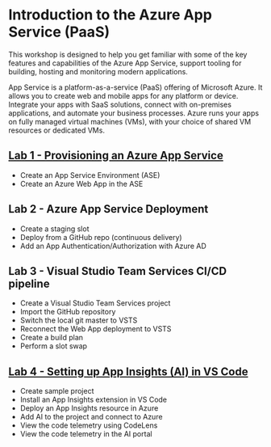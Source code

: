 # Introduction to the **Azure App Service** (PaaS)

This workshop is designed to help you get familiar with some of the key features and capabilities of the Azure App Service, support tooling for building, hosting and monitoring modern applications.

App Service is a platform-as-a-service (PaaS) offering of Microsoft Azure. It allows you to create web and mobile apps for any platform or device. Integrate your apps with SaaS solutions, connect with on-premises applications, and automate your business processes. Azure runs your apps on fully managed virtual machines (VMs), with your choice of shared VM resources or dedicated VMs.

## [Lab 1 - Provisioning an Azure App Service](/lab1)

* Create an App Service Environment (ASE)
* Create an Azure Web App in the ASE

## Lab 2 - Azure App Service Deployment

* Create a staging slot
* Deploy from a GitHub repo (continuous delivery)
* Add an App Authentication/Authorization with Azure AD

## Lab 3 - Visual Studio Team Services CI/CD pipeline

* Create a Visual Studio Team Services project
* Import the GitHub repository
* Switch the local git master to VSTS
* Reconnect the Web App deployment to VSTS
* Create a build plan
* Perform a slot swap

## [Lab 4 - Setting up App Insights (AI) in VS Code](/lab4)

* Create sample project
* Install an App Insights extension in VS Code
* Deploy an App Insights resource in Azure
* Add AI to the project and connect to Azure
* View the code telemetry using CodeLens
* View the code telemetry in the AI portal

